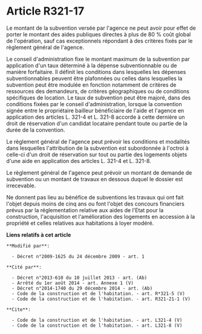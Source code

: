 # Article R321-17

Le montant de la subvention versée par l'agence ne peut avoir pour effet de porter le montant des aides publiques directes à
plus de 80 % coût global de l'opération, sauf cas exceptionnels répondant à des critères fixés par le règlement général de
l'agence. 

Le conseil d'administration fixe le montant maximum de la subvention par application d'un taux déterminé à la dépense
subventionnable ou de manière forfaitaire. Il définit les conditions dans lesquelles les dépenses subventionnables peuvent
être plafonnées ou celles dans lesquelles la subvention peut être modulée en fonction notamment de critères de ressources des
demandeurs, de critères géographiques ou de conditions spécifiques de location. Le taux de subvention peut être majoré, dans
des conditions fixées par le conseil d'administration, lorsque la convention signée entre le propriétaire bailleur
bénéficiaire de l'aide et l'agence en application des articles L. 321-4 et L. 321-8 accorde à cette dernière un droit de
réservation d'un candidat locataire pendant toute ou partie de la durée de la convention. 

Le règlement général de l'agence peut prévoir les conditions et modalités dans lesquelles l'attribution de la subvention est
subordonnée à l'octroi à celle-ci d'un droit de réservation sur tout ou partie des logements objets d'une aide en application
des articles L. 321-4 et L. 321-8. 

Le règlement général de l'agence peut prévoir un montant de demande de subvention ou un montant de travaux en dessous duquel
le dossier est irrecevable. 

Ne donnent pas lieu au bénéfice de subventions les travaux qui ont fait l'objet depuis moins de cinq ans ou font l'objet des
concours financiers prévus par la réglementation relative aux aides de l'Etat pour la construction, l'acquisition et
l'amélioration des logements en accession à la propriété et celles relatives aux habitations à loyer modéré.

**Liens relatifs à cet article**

	**Modifié par**:

	  - Décret n°2009-1625 du 24 décembre 2009 - art. 1

	**Cité par**:

	  - Décret n°2013-610 du 10 juillet 2013 - art. (Ab)
	  - Arrêté du 1er août 2014 - art. Annexe 1 (V)
	  - Décret n°2014-1740 du 29 décembre 2014 - art. (Ab)
	  - Code de la construction et de l'habitation. - art. R*321-5 (V)
	  - Code de la construction et de l'habitation. - art. R321-21-1 (V)

	**Cite**:

	  - Code de la construction et de l'habitation. - art. L321-4 (V)
	  - Code de la construction et de l'habitation. - art. L321-8 (V)
